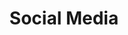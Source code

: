 ---
# This topic lives at
# https://digital.gov/topics/social-media

# Topic Title
title: "Social Media"

# description — keep it short and clear
# summary: "Making government more efficient, more open."

# Weight
weight: 1

# For more information on managing topics,
# see https://github.com/GSA/digitalgov.gov/wiki/topics
---